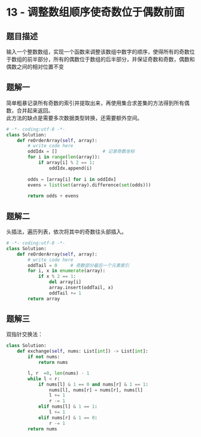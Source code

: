 # 13 - 调整数组顺序使奇数位于偶数前面

## 题目描述
输入一个整数数组，实现一个函数来调整该数组中数字的顺序，使得所有的奇数位于数组的前半部分，所有的偶数位于数组的后半部分，并保证奇数和奇数，偶数和偶数之间的相对位置不变


## 题解一
简单粗暴记录所有奇数的索引并提取出来，再使用集合求差集的方法得到所有偶数，合并起来返回。  
此方法的缺点是需要多次数据类型转换，还需要额外空间。
```python
# -*- coding:utf-8 -*-
class Solution:
    def reOrderArray(self, array):
        # write code here
        oddIdx = []                 # 记录奇数坐标
        for i in range(len(array)):
            if array[i] % 2 == 1:
                oddIdx.append(i)
 
        odds = [array[i] for i in oddIdx]
        evens = list(set(array).difference(set(odds)))
 
        return odds + evens
```


## 题解二
头插法，遍历列表，依次将其中的奇数往头部插入。
```python
# -*- coding:utf-8 -*-
class Solution:
    def reOrderArray(self, array):
        # write code here
        oddTail = 0     # 奇数部分最后一个元素索引
        for i, x in enumerate(array):
            if x % 2 == 1:
                del array[i]
                array.insert(oddTail, x)
                oddTail += 1
        return array
```


## 题解三
双指针交换法：

```python
class Solution:
    def exchange(self, nums: List[int]) -> List[int]:
        if not nums:
            return nums

        l, r  =0, len(nums) - 1
        while l < r:
            if nums[l] & 1 == 0 and nums[r] & 1 == 1:
                nums[l], nums[r] = nums[r], nums[l]
                l += 1
                r -= 1
            elif nums[l] & 1 == 1:
                l += 1
            elif nums[r] & 1 == 0:
                r -= 1
        return nums
```
